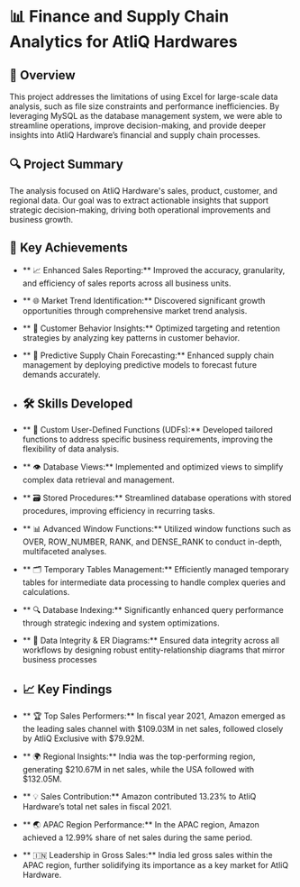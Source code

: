 # 📊 Finance and Supply Chain Analytics for AtliQ Hardwares

## 📜 Overview

This project addresses the limitations of using Excel for large-scale data analysis, such as file size constraints and performance inefficiencies. By leveraging MySQL as the database management system, we were able to streamline operations, improve decision-making, and provide deeper insights into AtliQ Hardware’s financial and supply chain processes.

## 🔍 Project Summary

The analysis focused on AtliQ Hardware's sales, product, customer, and regional data. Our goal was to extract actionable insights that support strategic decision-making, driving both operational improvements and business growth.

## 🎯 Key Achievements

- ** 📈 Enhanced Sales Reporting:** Improved the accuracy, granularity, and efficiency of sales reports across all business units.
- ** 🌐 Market Trend Identification:** Discovered significant growth opportunities through comprehensive market trend analysis.
- ** 🛒 Customer Behavior Insights:** Optimized targeting and retention strategies by analyzing key patterns in customer behavior.
- ** 🔮 Predictive Supply Chain Forecasting:** Enhanced supply chain management by deploying predictive models to forecast future demands accurately.

- ## 🛠️ Skills Developed

- ** 🔧 Custom User-Defined Functions (UDFs):** Developed tailored functions to address specific business requirements, improving the flexibility of data analysis.
- ** 👁️ Database Views:** Implemented and optimized views to simplify complex data retrieval and management.
- ** 🗃️ Stored Procedures:** Streamlined database operations with stored procedures, improving efficiency in recurring tasks.
- ** 📊 Advanced Window Functions:** Utilized window functions such as OVER, ROW_NUMBER, RANK, and DENSE_RANK to conduct in-depth, multifaceted analyses.
- ** 🗂️ Temporary Tables Management:** Efficiently managed temporary tables for intermediate data processing to handle complex queries and calculations.
- ** 🔍 Database Indexing:** Significantly enhanced query performance through strategic indexing and system optimizations.
- ** 🔗 Data Integrity & ER Diagrams:** Ensured data integrity across all workflows by designing robust entity-relationship diagrams that mirror business processes

- ## 📈 Key Findings
- ** 🏆 Top Sales Performers:** In fiscal year 2021, Amazon emerged as the leading sales channel with $109.03M in net sales, followed closely by AtliQ Exclusive with $79.92M.
- ** 🌍 Regional Insights:** India was the top-performing region, generating $210.67M in net sales, while the USA followed with $132.05M.
- ** 💡 Sales Contribution:** Amazon contributed 13.23% to AtliQ Hardware’s total net sales in fiscal 2021.
- ** 🌏 APAC Region Performance:** In the APAC region, Amazon achieved a 12.99% share of net sales during the same period.
- ** 🇮🇳 Leadership in Gross Sales:** India led gross sales within the APAC region, further solidifying its importance as a key market for AtliQ Hardware.

  
